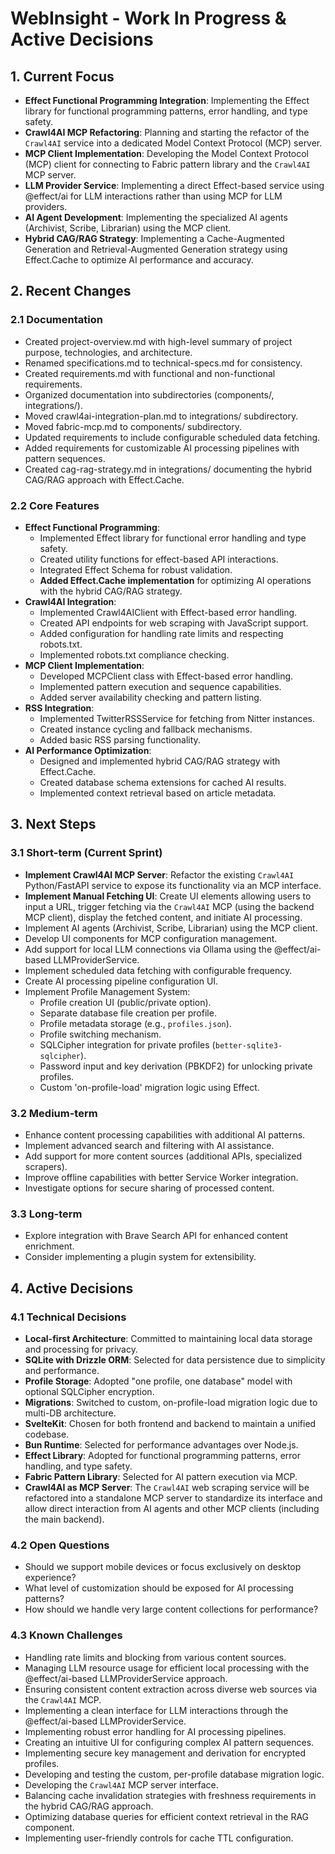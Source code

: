 # WebInsight - Work In Progress & Active Decisions

## 1. Current Focus

* **Effect Functional Programming Integration**: Implementing the Effect library for functional programming patterns, error handling, and type safety.
* **Crawl4AI MCP Refactoring**: Planning and starting the refactor of the `Crawl4AI` service into a dedicated Model Context Protocol (MCP) server.
* **MCP Client Implementation**: Developing the Model Context Protocol (MCP) client for connecting to Fabric pattern library and the `Crawl4AI` MCP server.
* **LLM Provider Service**: Implementing a direct Effect-based service using @effect/ai for LLM interactions rather than using MCP for LLM providers.
* **AI Agent Development**: Implementing the specialized AI agents (Archivist, Scribe, Librarian) using the MCP client.
* **Hybrid CAG/RAG Strategy**: Implementing a Cache-Augmented Generation and Retrieval-Augmented Generation strategy using Effect.Cache to optimize AI performance and accuracy.

## 2. Recent Changes

### 2.1 Documentation

* Created project-overview.md with high-level summary of project purpose, technologies, and architecture.
* Renamed specifications.md to technical-specs.md for consistency.
* Created requirements.md with functional and non-functional requirements.
* Organized documentation into subdirectories (components/, integrations/).
* Moved crawl4ai-integration-plan.md to integrations/ subdirectory.
* Moved fabric-mcp.md to components/ subdirectory.
* Updated requirements to include configurable scheduled data fetching.
* Added requirements for customizable AI processing pipelines with pattern sequences.
* Created cag-rag-strategy.md in integrations/ documenting the hybrid CAG/RAG approach with Effect.Cache.

### 2.2 Core Features

* **Effect Functional Programming**:
  * Implemented Effect library for functional error handling and type safety.
  * Created utility functions for effect-based API interactions.
  * Integrated Effect Schema for robust validation.
  * **Added Effect.Cache implementation** for optimizing AI operations with the hybrid CAG/RAG strategy.
* **Crawl4AI Integration**:
  * Implemented Crawl4AIClient with Effect-based error handling.
  * Created API endpoints for web scraping with JavaScript support.
  * Added configuration for handling rate limits and respecting robots.txt.
  * Implemented robots.txt compliance checking.
* **MCP Client Implementation**:
  * Developed MCPClient class with Effect-based error handling.
  * Implemented pattern execution and sequence capabilities.
  * Added server availability checking and pattern listing.
* **RSS Integration**:
  * Implemented TwitterRSSService for fetching from Nitter instances.
  * Created instance cycling and fallback mechanisms.
  * Added basic RSS parsing functionality.
* **AI Performance Optimization**:
  * Designed and implemented hybrid CAG/RAG strategy with Effect.Cache.
  * Created database schema extensions for cached AI results.
  * Implemented context retrieval based on article metadata.

## 3. Next Steps

### 3.1 Short-term (Current Sprint)

* **Implement Crawl4AI MCP Server**: Refactor the existing `Crawl4AI` Python/FastAPI service to expose its functionality via an MCP interface.
* **Implement Manual Fetching UI**: Create UI elements allowing users to input a URL, trigger fetching via the `Crawl4AI` MCP (using the backend MCP client), display the fetched content, and initiate AI processing.
* Implement AI agents (Archivist, Scribe, Librarian) using the MCP client.
* Develop UI components for MCP configuration management.
* Add support for local LLM connections via Ollama using the @effect/ai-based LLMProviderService.
* Implement scheduled data fetching with configurable frequency.
* Create AI processing pipeline configuration UI.
* Implement Profile Management System:
  * Profile creation UI (public/private option).
  * Separate database file creation per profile.
  * Profile metadata storage (e.g., `profiles.json`).
  * Profile switching mechanism.
  * SQLCipher integration for private profiles (`better-sqlite3-sqlcipher`).
  * Password input and key derivation (PBKDF2) for unlocking private profiles.
  * Custom 'on-profile-load' migration logic using Effect.

### 3.2 Medium-term

* Enhance content processing capabilities with additional AI patterns.
* Implement advanced search and filtering with AI assistance.
* Add support for more content sources (additional APIs, specialized scrapers).
* Improve offline capabilities with better Service Worker integration.
* Investigate options for secure sharing of processed content.

### 3.3 Long-term

* Explore integration with Brave Search API for enhanced content enrichment.
* Consider implementing a plugin system for extensibility.

## 4. Active Decisions

### 4.1 Technical Decisions

* **Local-first Architecture**: Committed to maintaining local data storage and processing for privacy.
* **SQLite with Drizzle ORM**: Selected for data persistence due to simplicity and performance.
* **Profile Storage**: Adopted "one profile, one database" model with optional SQLCipher encryption.
* **Migrations**: Switched to custom, on-profile-load migration logic due to multi-DB architecture.
* **SvelteKit**: Chosen for both frontend and backend to maintain a unified codebase.
* **Bun Runtime**: Selected for performance advantages over Node.js.
* **Effect Library**: Adopted for functional programming patterns, error handling, and type safety.
* **Fabric Pattern Library**: Selected for AI pattern execution via MCP.
* **Crawl4AI as MCP Server**: The `Crawl4AI` web scraping service will be refactored into a standalone MCP server to standardize its interface and allow direct interaction from AI agents and other MCP clients (including the main backend).

### 4.2 Open Questions

* Should we support mobile devices or focus exclusively on desktop experience?
* What level of customization should be exposed for AI processing patterns?
* How should we handle very large content collections for performance?

### 4.3 Known Challenges

* Handling rate limits and blocking from various content sources.
* Managing LLM resource usage for efficient local processing with the @effect/ai-based LLMProviderService approach.
* Ensuring consistent content extraction across diverse web sources via the `Crawl4AI` MCP.
* Implementing a clean interface for LLM interactions through the @effect/ai-based LLMProviderService.
* Implementing robust error handling for AI processing pipelines.
* Creating an intuitive UI for configuring complex AI pattern sequences.
* Implementing secure key management and derivation for encrypted profiles.
* Developing and testing the custom, per-profile database migration logic.
* Developing the `Crawl4AI` MCP server interface.
* Balancing cache invalidation strategies with freshness requirements in the hybrid CAG/RAG approach.
* Optimizing database queries for efficient context retrieval in the RAG component.
* Implementing user-friendly controls for cache TTL configuration.
